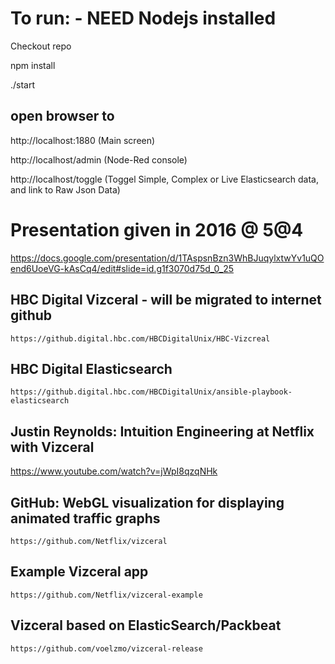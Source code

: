 # To run:  - NEED Nodejs installed

Checkout repo

npm install

./start

## open browser to 

http://localhost:1880   (Main screen)

http://localhost/admin     (Node-Red console)

http://localhost/toggle    (Toggel Simple, Complex or Live Elasticsearch data, and link to Raw Json Data)



# Presentation given in 2016 @ 5@4

https://docs.google.com/presentation/d/1TAspsnBzn3WhBJuqylxtwYv1uQOend6UoeVG-kAsCq4/edit#slide=id.g1f3070d75d_0_25



## HBC Digital Vizceral - will be migrated to internet github
	https://github.digital.hbc.com/HBCDigitalUnix/HBC-Vizcreal

## HBC Digital Elasticsearch
	https://github.digital.hbc.com/HBCDigitalUnix/ansible-playbook-elasticsearch

## Justin Reynolds: Intuition Engineering at Netflix with Vizceral 
https://www.youtube.com/watch?v=jWpI8qzqNHk

## GitHub: WebGL visualization for displaying animated traffic graphs
	https://github.com/Netflix/vizceral

## Example Vizceral app
	https://github.com/Netflix/vizceral-example

## Vizceral based on ElasticSearch/Packbeat
	https://github.com/voelzmo/vizceral-release

